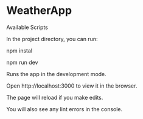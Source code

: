 # WeatherApp
Available Scripts

In the project directory, you can run:


npm instal

npm run dev


Runs the app in the development mode.

Open http://localhost:3000 to view it in the browser.


The page will reload if you make edits.

You will also see any lint errors in the console.
